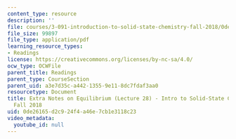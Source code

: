 ```yaml
---
content_type: resource
description: ''
file: courses/3-091-introduction-to-solid-state-chemistry-fall-2018/0de26165d2c924f4a46e7cb1e3118c23_MIT3_091F18_Equilibrium.pdf
file_size: 99897
file_type: application/pdf
learning_resource_types:
- Readings
license: https://creativecommons.org/licenses/by-nc-sa/4.0/
ocw_type: OCWFile
parent_title: Readings
parent_type: CourseSection
parent_uid: a3e7d35c-a442-1355-9e11-8dc7fdaf3aa0
resourcetype: Document
title: Extra Notes on Equilibrium (Lecture 28) - Intro to Solid-State Chemistry -
  Fall 2018
uid: 0de26165-d2c9-24f4-a46e-7cb1e3118c23
video_metadata:
  youtube_id: null
---
```

